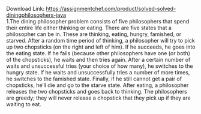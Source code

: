 Download Link: https://assignmentchef.com/product/solved-solved-diningphilosophers-java
<br>
1.The dining philosopher problem consists of five philosophers that spend their entire life either thinking or eating. There are five states that a philosopher can be in. These are thinking, eating, hungry, famished, or starved. After a random time period of thinking, a philosopher will try to pick up two chopsticks (on the right and left of him). If he succeeds, he goes into the eating state. If he fails (because other philosophers have one (or both) of the chopsticks), he waits and then tries again. After a certain number of waits and unsuccessful tries (your choice of how many), he switches to the hungry state. If he waits and unsuccessfully tries a number of more times, he switches to the famished state. Finally, if he still cannot get a pair of chopsticks, he’ll die and go to the starve state. After eating, a philosopher releases the two chopsticks and goes back to thinking. The philosophers are greedy; they will never release a chopstick that they pick up if they are waiting to eat.